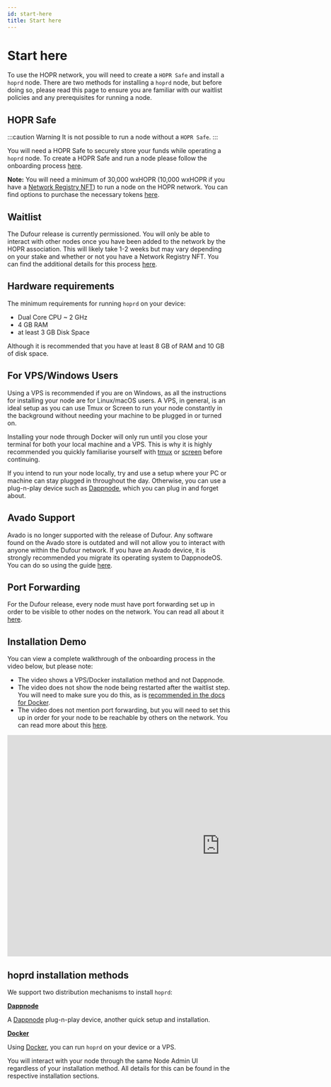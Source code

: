 ```yaml
---
id: start-here
title: Start here
---
```


# Start here

To use the HOPR network, you will need to create a `HOPR Safe` and install a `hoprd` node. There are two methods for installing a `hoprd` node, but before doing so, please read this page to ensure you are familiar with our waitlist policies and any prerequisites for running a node.

## HOPR Safe

:::caution Warning 
It is not possible to run a node without a `HOPR Safe`.
:::

You will need a HOPR Safe to securely store your funds while operating a `hoprd` node. To create a HOPR Safe and run a node please follow the onboarding process [here](https://hub.hoprnet.org/). 

**Note:** You will need a minimum of 30,000 wxHOPR (10,000 wxHOPR if you have a [Network Registry NFT](./waitlist-FAQ.md#what-is-the-network-registry-nft)) to run a node on the HOPR network. You can find options to purchase the necessary tokens [here](../staking/how-to-get-hopr.md).

## Waitlist

The Dufour release is currently permissioned. You will only be able to interact with other nodes once you have been added to the network by the HOPR association. This will likely take 1-2 weeks but may vary depending on your stake and whether or not you have a Network Registry NFT. You can find the additional details for this process [here](./waitlist-FAQ.md).

## Hardware requirements

The minimum requirements for running `hoprd` on your device:

- Dual Core CPU ~ 2 GHz
- 4 GB RAM
- at least 3 GB Disk Space

Although it is recommended that you have at least 8 GB of RAM and 10 GB of disk space.

## For VPS/Windows Users

Using a VPS is recommended if you are on Windows, as all the instructions for installing your node are for Linux/macOS users. A VPS, in general, is an ideal setup as you can use Tmux or Screen to run your node constantly in the background without needing your machine to be plugged in or turned on. 

Installing your node through Docker will only run until you close your terminal for both your local machine and a VPS. This is why it is highly recommended you quickly familiarise yourself with [tmux](https://linuxize.com/post/getting-started-with-tmux/) or [screen](https://linuxize.com/post/how-to-use-linux-screen/) before continuing.

If you intend to run your node locally, try and use a setup where your PC or machine can stay plugged in throughout the day. Otherwise, you can use a plug-n-play device such as [Dappnode](https://dappnode.com/collections/frontpage/products/hopr-special-edition), which you can plug in and forget about.

## Avado Support

Avado is no longer supported with the release of Dufour. Any software found on the Avado store is outdated and will not allow you to interact with anyone within the Dufour network. If you have an Avado device, it is strongly recommended you migrate its operating system to DappnodeOS. You can do so using the guide [here](./using-avado.md#transitioning-to-dappnode).

## Port Forwarding

For the Dufour release, every node must have port forwarding set up in order to be visible to other nodes on the network. You can read all about it [here](./using-hopr-admin.md#types-of-nodes).

## Installation Demo

You can view a complete walkthrough of the onboarding process in the video below, but please note:

- The video shows a VPS/Docker installation method and not Dappnode.
- The video does not show the node being restarted after the waitlist step. You will need to make sure you do this, as is [recommended in the docs for Docker](./using-docker.md#4-link-your-node-to-your-safe).
- The video does not mention port forwarding, but you will need to set this up in order for your node to be reachable by others on the network. You can read more about this [here](./using-hopr-admin.md#types-of-nodes).

<iframe width="960" height="500"src="https://www.youtube.com/embed/tcs3VzEW7dM" frameborder="0" allowfullscreen></iframe>

## hoprd installation methods

We support two distribution mechanisms to install `hoprd`:

**[Dappnode](using-dappnode)**

A [Dappnode](https://dappnode.io/) plug-n-play device, another quick setup and installation.

**[Docker](using-docker)**

Using [Docker](https://www.docker.com/), you can run `hoprd` on your device or a VPS.

You will interact with your node through the same Node Admin UI regardless of your installation method. All details for this can be found in the respective installation sections.
